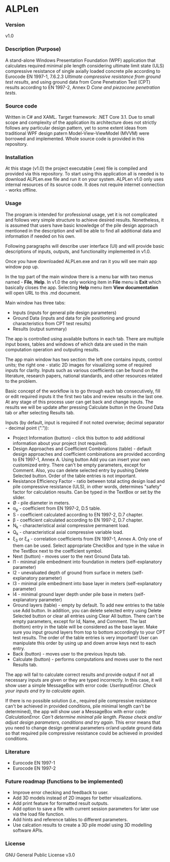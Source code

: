 # ALPLen

### Version
v1.0
### Description (Purpose)
A stand-alone Windows Presentation Foundation (WPF) application that calculates required minimal pile length considering ultimate limit state (ULS) compressive resistance of single axially loaded concrete pile according to Eurocode EN 1997-1, 7.6.2.3 *Ultimate compressive resistance from ground test results*, and using ground data from Cone Penetration Test (CPT) results according to EN 1997-2, Annex D *Cone and piezocone penetration tests*.
### Source code
Written in C# and XAML. Target framework: .NET Core 3.1. Due to small scope and complexity of the application its architecture does not strictly follows any particular design pattern, yet to some extent ideas from traditional WPF design patern Model-View-ViewModel (MVVM) were borrowed and implemented. Whole source code is provided in this repository.
### Installation
At this stage (v1.0) the project executable (.exe) file is compiled and provided via this repository. To start using this application all is needed is to download ALPLen.exe file and run it on your system. ALPLen v1.0 only uses internal resources of its source code. It does not require internet connection - works offline.
### Usage
The program is intended for professional usage, yet it is not complicated and follows very simple structure to achieve desired results. Nonetheless, it is assumed that users have basic knowledge of the pile design approach mentioned in the description and will be able to find all additional data and information if needed on his own.

Following paragraphs will describe user interface (UI) and will provide basic descriptions of inputs, outputs, and functionality implemented in v1.0.

Once you have downloaded ALPLen.exe and ran it you will see main app window pop up.

In the top part of the main window there is a menu bar with two menus named - **File**, **Help**. In v1.0 the only working item in **File** menu is **Exit** which basically closes the app. Selecting **Help** menu item **View documentation** will open URL to this .md document. 

Main window has three tabs:
* Inputs (inputs for general pile design parameters)
* Ground Data (inputs and data for pile positioning and ground characteristics from CPT test results)
* Results (output summary)

The app is controlled using available buttons in each tab. There are multiple input boxes, tables and windows of which data are used in the main computation operation and outputing results.

The app main window has two section: the left one contains inputs, control units; the right one - static 2D images for visualizing some of required inputs for clarity. Inputs such as various coefficients can be found on the literature, research papers, national standards, and other resources related to the problem.

Basic concept of the workflow is to go through each tab consecutively, fill or edit required inputs it the first two tabs and review results in the last one. At any stage of this process user can get back and change inputs. The results we will be update after pressing Calculate button in the Ground Data tab or after selecting Results tab.

Inputs (by default, input is required if not noted overwise; decimal separator - decimal point (".")):
* Project Information (button) - click this button to add additional information about your project (not required).
* Design Approaches and Coefficient Combinations (table) - default design approaches and coefficient combinations are provided according to EN 1997-1, Annex A. Using button Add you can insert your own customized entry. There can't be empty parameters, except for Comment. Also, you can delete selected entry by pushing Delete Selected button. Order of the table entries is not important.
* Resistance Efficiency Factor - ratio between total acting design load and pile compressive resistance (ULS), in other words, determines "safety" factor for calculation results. Can be typed in the TextBox or set by the slider.
* Ø - pile diameter in meters.
* α<sub>p</sub> - coefficient from EN 1997-2, D.5 table.
* S - coefficient calculated according to EN 1997-2, D.7 chapter.
* β - coefficient calculated according to EN 1997-2, D.7 chapter.
* N<sub>k</sub> - characteristical axial compressive permanent load.
* Q<sub>k</sub> - characteristical axial compressive variable load.
* ξ<sub>3</sub> or ξ<sub>4</sub> - correlation coefficients from EN 1997-1, Annex A. Only one of them can be used. Select appropriate CheckBox and type in the value in the TextBox next to the coefficient symbol.
* Next (button) - moves user to the next Ground Data tab.
* l1 - minimal pile embedment into foundation in meters (self-explanatory parameter)
* l2 - unevaluated depth of ground from surface in meters (self-explanatory parameter)
* l3 - minimal pile embedment into base layer in meters (self-explanatory parameter)
* l4 - minimal ground layer depth under pile base in meters (self-explanatory parameter)
* Ground layers (table) - empty by default. To add new entries to the table use Add button. In addition, you can delete selected entry using Delete Selected button or clear all entries using Clear All button. There can't be empty parameters, except for Id, Name, and Comment. The last (bottom) entry in the table will be considered as the base layer. Make sure you input ground layers from top to bottom accordingly to your CPT test results. The order of the table entries is very important! User can manipulate this order by using up and down arrow keys next to each entry.
* Back (button) - moves user to the previous Inputs tab.
* Calculate (button) - performs computations and moves user to the next Results tab.

The app will fail to calculate correct results and provide output if not all necessary inputs are given or they are typed incorrectly. In this case, it will show user a simple MessageBox with error code: *UserInputError. Check your inputs and try to calculate again*.

If there is no possible solution (i.e., required pile compressive resistance can't be achieved in provided conditions, pile minimal length can't be determined), the app will show user a MessageBox with error code: *CalculationError. Can't determine minimal pile length. Please check and/or adjust design parameters, conditions and try again*. This error means that you need to change design general parameters or/and update ground data so that required pile compressive resistance could be achieved in provided conditions.

### Literature
* Eurocode EN 1997-1
* Eurocode EN 1997-2

### Future roadmap (functions to be implemented)
* Improve error checking and feedback to user.
* Add 3D models instead of 2D images for better visualizations.
* Add print feature for formatted result outputs.
* Add option to save a file with current session parameters for later use via the load file function.
* Add hints and reference tables to different parameters.
* Use calcation results to create a 3D pile model using 3D modelling software APIs.

### License
GNU General Public License v3.0

